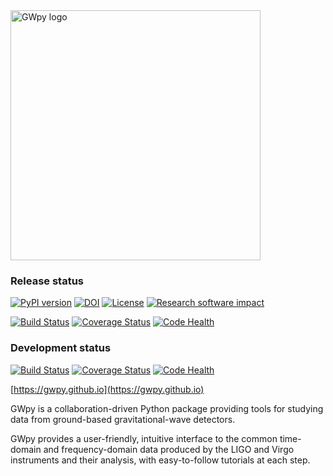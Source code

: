 <img src="https://gwpy.github.io/images/gwpy_1200.png" alt="GWpy logo" width="400" />

### Release status
[![PyPI version](https://badge.fury.io/py/gwpy.svg)](http://badge.fury.io/py/gwpy) 
[![DOI](https://zenodo.org/badge/9979119.svg)](https://zenodo.org/badge/latestdoi/9979119) 
[![License](https://img.shields.io/pypi/l/gwpy.svg)](https://choosealicense.com/licenses/gpl-3.0/)
[![Research software impact](http://depsy.org/api/package/pypi/gwpy/badge.svg)](http://depsy.org/package/python/gwpy) 

[![Build Status](https://travis-ci.org/gwpy/gwpy.svg?branch=master)](https://travis-ci.org/gwpy/gwpy) 
[![Coverage Status](https://coveralls.io/repos/github/gwpy/gwpy/badge.svg?branch=master)](https://coveralls.io/github/gwpy/gwpy?branch=master)
[![Code Health](https://landscape.io/github/gwpy/gwpy/master/landscape.svg?style=flat)](https://landscape.io/github/gwpy/gwpy/master) 



### Development status
[![Build Status](https://travis-ci.org/gwpy/gwpy.svg?branch=develop)](https://travis-ci.org/gwpy/gwpy) 
[![Coverage Status](https://coveralls.io/repos/github/gwpy/gwpy/badge.svg?branch=develop)](https://coveralls.io/github/gwpy/gwpy?branch=master)
[![Code Health](https://landscape.io/github/gwpy/gwpy/develop/landscape.svg?style=flat)](https://landscape.io/github/gwpy/gwpy/develop) 

[https://gwpy.github.io](https://gwpy.github.io)

GWpy is a collaboration-driven Python package providing tools for studying data from ground-based gravitational-wave detectors.

GWpy provides a user-friendly, intuitive interface to the common time-domain and frequency-domain data produced by the LIGO and Virgo instruments and their analysis, with easy-to-follow tutorials at each step.
